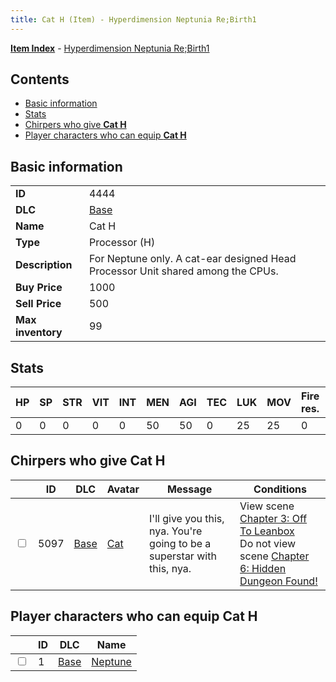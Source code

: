 ```yaml
---
title: Cat H (Item) - Hyperdimension Neptunia Re;Birth1
---
```


[**Item Index**](/neptunia/rb1/item/index.html) - [Hyperdimension Neptunia Re;Birth1](/neptunia/rb1)

## Contents

- [Basic information](#basic-information)
- [Stats](#stats)
- [Chirpers who give **Cat H**](#chirpers-who-give-cat-h)
- [Player characters who can equip **Cat H**](#player-characters-who-can-equip-cat-h)

## Basic information

|   |   |
| -- | -- |
| **ID** | 4444 |
| **DLC** | [Base](/neptunia/rb1/dlc/1-base.html) |
| **Name** | Cat H |
| **Type** | Processor (H) |
| **Description** | For Neptune only. A cat-ear designed Head Processor Unit shared among the CPUs. |
| **Buy Price** | 1000 |
| **Sell Price** | 500 |
| **Max inventory** | 99 |


## Stats

| HP | SP | STR | VIT | INT | MEN | AGI | TEC | LUK | MOV | Fire res. | Ice res. | Wind res. | Lightning res. |
| -- | -- | --- | --- | --- | --- | --- | --- | --- | --- | --------- | -------- | --------- | -------------- |
| 0 | 0 | 0 | 0 | 0 | 50 | 50 | 0 | 25 | 25 | 0 | 0 | 0 | 0 |


## Chirpers who give **Cat H**

|    | ID | DLC | Avatar | Message | Conditions |
| -- | -- | --- | ------ | ------- | ---------- |
| <input type="checkbox" id="rb1-chirper-event-1-5097" class="trackbox" /> | 5097 | [Base](/neptunia/rb1/dlc/1-base.html) | [Cat](/neptunia/rb1/undefined/1-226-cat.html) | I'll give you this, nya. You're going to be a superstar with this, nya. | View scene [Chapter 3: Off To Leanbox](/neptunia/rb1/scene/1-301-chapter-3-off-to-leanbox.html)<br />Do not view scene [Chapter 6: Hidden Dungeon Found!](/neptunia/rb1/scene/1-609-chapter-6-hidden-dungeon-found.html) |


## Player characters who can equip **Cat H**

|    | ID | DLC | Name |
| -- | -- | --- | ---- |
| <input type="checkbox" id="rb1-player-1-1" class="trackbox" /> | 1 | [Base](/neptunia/rb1/dlc/1-base.html) | [Neptune](/neptunia/rb1/player/1-1-neptune.html) |
